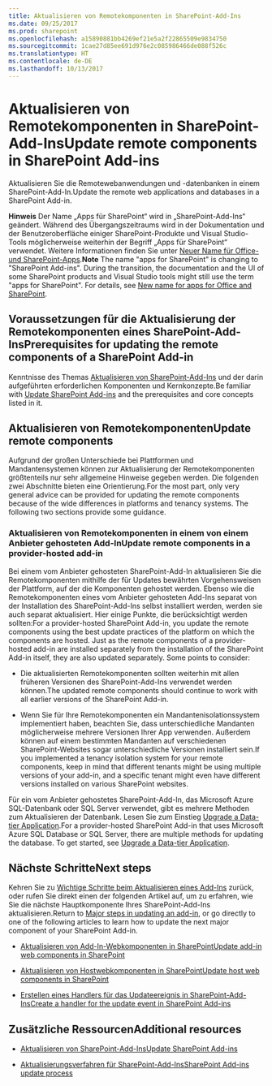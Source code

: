 ```yaml
---
title: Aktualisieren von Remotekomponenten in SharePoint-Add-Ins
ms.date: 09/25/2017
ms.prod: sharepoint
ms.openlocfilehash: a15890881bb4269ef21e5a2f22865509e9834750
ms.sourcegitcommit: 1cae27d85ee691d976e2c085986466de088f526c
ms.translationtype: HT
ms.contentlocale: de-DE
ms.lasthandoff: 10/13/2017
---
```

# <a name="update-remote-components-in-sharepoint-add-ins"></a><span data-ttu-id="5ccd0-102">Aktualisieren von Remotekomponenten in SharePoint-Add-Ins</span><span class="sxs-lookup"><span data-stu-id="5ccd0-102">Update remote components in SharePoint Add-ins</span></span>
<span data-ttu-id="5ccd0-103">Aktualisieren Sie die Remotewebanwendungen und -datenbanken in einem SharePoint-Add-In.</span><span class="sxs-lookup"><span data-stu-id="5ccd0-103">Update the remote web applications and databases in a SharePoint Add-in.</span></span>
 

 <span data-ttu-id="5ccd0-p101">**Hinweis** Der Name „Apps für SharePoint“ wird in „SharePoint-Add-Ins“ geändert. Während des Übergangszeitraums wird in der Dokumentation und der Benutzeroberfläche einiger SharePoint-Produkte und Visual Studio-Tools möglicherweise weiterhin der Begriff „Apps für SharePoint“ verwendet. Weitere Informationen finden Sie unter [Neuer Name für Office- und SharePoint-Apps](new-name-for-apps-for-sharepoint.md#bk_newname).</span><span class="sxs-lookup"><span data-stu-id="5ccd0-p101">**Note**  The name "apps for SharePoint" is changing to "SharePoint Add-ins". During the transition, the documentation and the UI of some SharePoint products and Visual Studio tools might still use the term "apps for SharePoint". For details, see  [New name for apps for Office and SharePoint](new-name-for-apps-for-sharepoint.md#bk_newname).</span></span>
 


## <a name="prerequisites-for-updating-the-remote-components-of-a-sharepoint-add-in"></a><span data-ttu-id="5ccd0-107">Voraussetzungen für die Aktualisierung der Remotekomponenten eines SharePoint-Add-Ins</span><span class="sxs-lookup"><span data-stu-id="5ccd0-107">Prerequisites for updating the remote components of a SharePoint Add-in</span></span>
<span data-ttu-id="5ccd0-108"><a name="Prerequistes"> </a></span><span class="sxs-lookup"><span data-stu-id="5ccd0-108"></span></span>

<span data-ttu-id="5ccd0-109">Kenntnisse des Themas [Aktualisieren von SharePoint-Add-Ins](update-sharepoint-add-ins.md) und der darin aufgeführten erforderlichen Komponenten und Kernkonzepte.</span><span class="sxs-lookup"><span data-stu-id="5ccd0-109">Be familiar with  [Update SharePoint Add-ins](update-sharepoint-add-ins.md) and the prerequisites and core concepts listed in it.</span></span>
 

 

## <a name="update-remote-components"></a><span data-ttu-id="5ccd0-110">Aktualisieren von Remotekomponenten</span><span class="sxs-lookup"><span data-stu-id="5ccd0-110">Update remote components</span></span>
<span data-ttu-id="5ccd0-111"><a name="UpdateRemote"> </a></span><span class="sxs-lookup"><span data-stu-id="5ccd0-111"></span></span>

<span data-ttu-id="5ccd0-p102">Aufgrund der großen Unterschiede bei Plattformen und Mandantensystemen können zur Aktualisierung der Remotekomponenten größtenteils nur sehr allgemeine Hinweise gegeben werden. Die folgenden zwei Abschnitte bieten eine Orientierung.</span><span class="sxs-lookup"><span data-stu-id="5ccd0-p102">For the most part, only very general advice can be provided for updating the remote components because of the wide differences in platforms and tenancy systems. The following two sections provide some guidance.</span></span>
 

 

### <a name="update-remote-components-in-a-provider-hosted-add-in"></a><span data-ttu-id="5ccd0-114">Aktualisieren von Remotekomponenten in einem von einem Anbieter gehosteten Add-In</span><span class="sxs-lookup"><span data-stu-id="5ccd0-114">Update remote components in a provider-hosted add-in</span></span>
<span data-ttu-id="5ccd0-115"><a name="UpdateProviderHosted"> </a></span><span class="sxs-lookup"><span data-stu-id="5ccd0-115"></span></span>

<span data-ttu-id="5ccd0-p103">Bei einem vom Anbieter gehosteten SharePoint-Add-In aktualisieren Sie die Remotekomponenten mithilfe der für Updates bewährten Vorgehensweisen der Plattform, auf der die Komponenten gehostet werden. Ebenso wie die Remotekomponenten eines vom Anbieter gehosteten Add-Ins separat von der Installation des SharePoint-Add-Ins selbst installiert werden, werden sie auch separat aktualisiert. Hier einige Punkte, die berücksichtigt werden sollten:</span><span class="sxs-lookup"><span data-stu-id="5ccd0-p103">For a provider-hosted SharePoint Add-in, you update the remote components using the best update practices of the platform on which the components are hosted. Just as the remote components of a provider-hosted add-in are installed separately from the installation of the SharePoint Add-in itself, they are also updated separately. Some points to consider:</span></span>
 

 

- <span data-ttu-id="5ccd0-119">Die aktualisierten Remotekomponenten sollten weiterhin mit allen früheren Versionen des SharePoint-Add-Ins verwendet werden können.</span><span class="sxs-lookup"><span data-stu-id="5ccd0-119">The updated remote components should continue to work with all earlier versions of the SharePoint Add-in.</span></span>
    
 
- <span data-ttu-id="5ccd0-120">Wenn Sie für Ihre Remotekomponenten ein Mandantenisolationssystem implementiert haben, beachten Sie, dass unterschiedliche Mandanten möglicherweise mehrere Versionen Ihrer App verwenden. Außerdem können auf einem bestimmten Mandanten auf verschiedenen SharePoint-Websites sogar unterschiedliche Versionen installiert sein.</span><span class="sxs-lookup"><span data-stu-id="5ccd0-120">If you implemented a tenancy isolation system for your remote components, keep in mind that different tenants might be using multiple versions of your add-in, and a specific tenant might even have different versions installed on various SharePoint websites.</span></span>
    
 
<span data-ttu-id="5ccd0-p104">Für ein vom Anbieter gehostetes SharePoint-Add-In, das Microsoft Azure SQL-Datenbank oder SQL Server verwendet, gibt es mehrere Methoden zum Aktualisieren der Datenbank. Lesen Sie zum Einstieg  [Upgrade a Data-tier Application](http://msdn.microsoft.com/library/c117df94-f02b-403f-9383-ec5b3ac3763c.aspx).</span><span class="sxs-lookup"><span data-stu-id="5ccd0-p104">For a provider-hosted SharePoint Add-in that uses Microsoft Azure SQL Database or SQL Server, there are multiple methods for updating the database. To get started, see  [Upgrade a Data-tier Application](http://msdn.microsoft.com/library/c117df94-f02b-403f-9383-ec5b3ac3763c.aspx).</span></span>
 

 

## <a name="next-steps"></a><span data-ttu-id="5ccd0-123">Nächste Schritte</span><span class="sxs-lookup"><span data-stu-id="5ccd0-123">Next steps</span></span>
<span data-ttu-id="5ccd0-124"><a name="Next"> </a></span><span class="sxs-lookup"><span data-stu-id="5ccd0-124"></span></span>

<span data-ttu-id="5ccd0-125">Kehren Sie zu  [Wichtige Schritte beim Aktualisieren eines Add-Ins](update-sharepoint-add-ins.md#MajorAppUpgradeSteps) zurück, oder rufen Sie direkt einen der folgenden Artikel auf, um zu erfahren, wie Sie die nächste Hauptkomponente Ihres SharePoint-Add-Ins aktualisieren.</span><span class="sxs-lookup"><span data-stu-id="5ccd0-125">Return to  [Major steps in updating an add-in](update-sharepoint-add-ins.md#MajorAppUpgradeSteps), or go directly to one of the following articles to learn how to update the next major component of your SharePoint Add-in.</span></span>
 

 

-  [<span data-ttu-id="5ccd0-126">Aktualisieren von Add-In-Webkomponenten in SharePoint</span><span class="sxs-lookup"><span data-stu-id="5ccd0-126">Update add-in web components in SharePoint</span></span>](update-add-in-web-components-in-sharepoint.md)
    
 
-  [<span data-ttu-id="5ccd0-127">Aktualisieren von Hostwebkomponenten in SharePoint</span><span class="sxs-lookup"><span data-stu-id="5ccd0-127">Update host web components in SharePoint</span></span>](update-host-web-components-in-sharepoint.md)
    
 
-  [<span data-ttu-id="5ccd0-128">Erstellen eines Handlers für das Updateereignis in SharePoint-Add-Ins</span><span class="sxs-lookup"><span data-stu-id="5ccd0-128">Create a handler for the update event in SharePoint Add-ins</span></span>](create-a-handler-for-the-update-event-in-sharepoint-add-ins.md)
    
 

## <a name="additional-resources"></a><span data-ttu-id="5ccd0-129">Zusätzliche Ressourcen</span><span class="sxs-lookup"><span data-stu-id="5ccd0-129">Additional resources</span></span>
<span data-ttu-id="5ccd0-130"><a name="bk_addresources"> </a></span><span class="sxs-lookup"><span data-stu-id="5ccd0-130"></span></span>


-  [<span data-ttu-id="5ccd0-131">Aktualisieren von SharePoint-Add-Ins</span><span class="sxs-lookup"><span data-stu-id="5ccd0-131">Update SharePoint Add-ins</span></span>](update-sharepoint-add-ins.md)
    
 
-  [<span data-ttu-id="5ccd0-132">Aktualisierungsverfahren für SharePoint-Add-Ins</span><span class="sxs-lookup"><span data-stu-id="5ccd0-132">SharePoint Add-ins update process</span></span>](sharepoint-add-ins-update-process.md)
    
 

